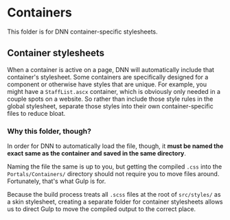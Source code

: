 # Containers

This folder is for DNN container-specific stylesheets.

## Container stylesheets

When a container is active on a page, DNN will automatically include that container's stylesheet. Some containers are specifically designed for a component or otherwise have styles that are unique. For example, you might have a `StaffList.ascx` container, which is obviously only needed in a couple spots on a website. So rather than include those style rules in the global stylesheet, separate those styles into their own container-specific files to reduce bloat.

### Why this folder, though?

In order for DNN to automatically load the file, though, it **must be named the exact same as the container and saved in the same directory**.

Naming the file the same is up to you, but getting the compiled `.css` into the `Portals/Containers/` directory should not require you to move files around. Fortunately, that's what Gulp is for.

Because the build process treats all `.scss` files at the root of `src/styles/` as a skin stylesheet, creating a separate folder for container stylesheets allows us to direct Gulp to move the compiled output to the correct place.
